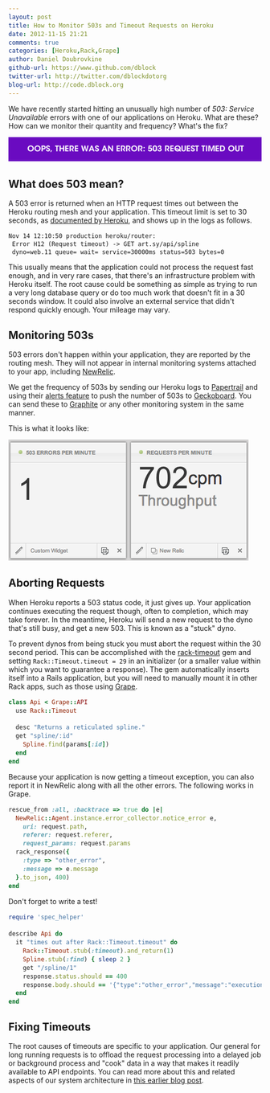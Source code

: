 ```yaml
---
layout: post
title: How to Monitor 503s and Timeout Requests on Heroku
date: 2012-11-15 21:21
comments: true
categories: [Heroku,Rack,Grape]
author: Daniel Doubrovkine
github-url: https://www.github.com/dblock
twitter-url: http://twitter.com/dblockdotorg
blog-url: http://code.dblock.org
---
```

We have recently started hitting an unusually high number of *503: Service Unavailable* errors with one of our applications on Heroku. What are these? How can we monitor their quantity and frequency? What's the fix?

<img src="/images/2012-11-15-how-to-monitor-503s-and-timeout-on-heroku/503-error.png">

<!-- more -->

What does 503 mean?
-------------------

A 503 error is returned when an HTTP request times out between the Heroku routing mesh and your application. This timeout limit is set to 30 seconds, as [documented by Heroku](https://devcenter.heroku.com/articles/request-timeout), and shows up in the logs as follows.

```
Nov 14 12:10:50 production heroku/router:
 Error H12 (Request timeout) -> GET art.sy/api/spline
 dyno=web.11 queue= wait= service=30000ms status=503 bytes=0
```

This usually means that the application could not process the request fast enough, and in very rare cases, that there's an infrastructure problem with Heroku itself. The root cause could be something as simple as trying to run a very long database query or do too much work that doesn't fit in a 30 seconds window. It could also involve an external service that didn't respond quickly enough. Your mileage may vary.

Monitoring 503s
---------------

503 errors don't happen within your application, they are reported by the routing mesh. They will not appear in internal monitoring systems attached to your app, including [NewRelic](http://newrelic.com/).

We get the frequency of 503s by sending our Heroku logs to [Papertrail](https://papertrailapp.com/) and using their [alerts feature](http://help.papertrailapp.com/kb/how-it-works/alerts) to push the number of 503s to [Geckoboard](http://www.geckoboard.com/). You can send these to [Graphite](http://graphite.wikidot.com/) or any other monitoring system in the same manner.

This is what it looks like:

<img src="/images/2012-11-15-how-to-monitor-503s-and-timeout-on-heroku/503-geckoboard.png">

Aborting Requests
-----------------

When Heroku reports a 503 status code, it just gives up. Your application continues executing the request though, often to completion, which may take forever. In the meantime, Heroku will send a new request to the dyno that's still busy, and get a new 503. This is known as a "stuck" dyno.

To prevent dynos from being stuck you must abort the request within the 30 second period. This can be accomplished with the [rack-timeout](https://github.com/kch/rack-timeout) gem and setting `Rack::Timeout.timeout = 29` in an initializer (or a smaller value within which you want to guarantee a response). The gem automatically inserts itself into a Rails application, but you will need to manually mount it in other Rack apps, such as those using [Grape](https://github.com/intridea/grape).

``` ruby api.rb
class Api < Grape::API
  use Rack::Timeout

  desc "Returns a reticulated spline."
  get "spline/:id"
    Spline.find(params[:id])
  end
end
```

Because your application is now getting a timeout exception, you can also report it in NewRelic along with all the other errors. The following works in Grape.

``` ruby
rescue_from :all, :backtrace => true do |e|
  NewRelic::Agent.instance.error_collector.notice_error e,
    uri: request.path,
    referer: request.referer,
    request_params: request.params
  rack_response({
    :type => "other_error",
    :message => e.message
  }.to_json, 400)
end
```

Don't forget to write a test!

``` ruby api_spec.rb
require 'spec_helper'

describe Api do
  it "times out after Rack::Timeout.timeout" do
    Rack::Timeout.stub(:timeout).and_return(1)
    Spline.stub(:find) { sleep 2 }
    get "/spline/1"
    response.status.should == 400
    response.body.should == '{"type":"other_error","message":"execution expired"}'
  end
end
```

Fixing Timeouts
---------------

The root causes of timeouts are specific to your application. Our general for long running requests is to offload the request processing into a delayed job or background process and "cook" data in a way that makes it readily available to API endpoints. You can read more about this and related aspects of our system architecture in [this earlier blog post](/blog/2012/10/10/artsy-technology-stack/).
